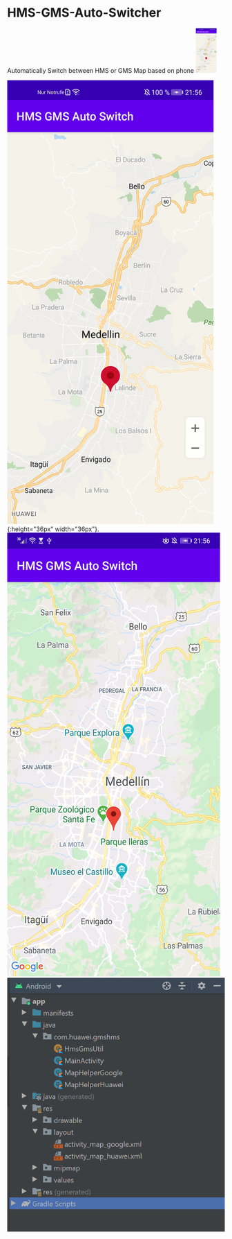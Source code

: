 # HMS-GMS-Auto-Switcher
Automatically Switch between HMS or GMS Map based on phone
<img src="Screenshots/gms.jpg" width="48">

![Screenshots](Screenshots/gms.jpg){:height="36px" width="36px"}.
![Screenshots](Screenshots/hms.jpg)
![Screenshots](Screenshots/classes.PNG)

